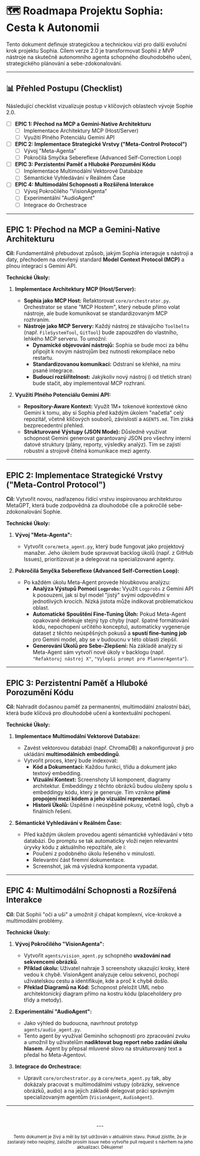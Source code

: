 # 🗺️ Roadmapa Projektu Sophia: Cesta k Autonomii

Tento dokument definuje strategickou a technickou vizi pro další evoluční krok projektu Sophia. Cílem verze 2.0 je transformovat Sophii z MVP nástroje na skutečně autonomního agenta schopného dlouhodobého učení, strategického plánování a sebe-zdokonalování.

---

## 📊 Přehled Postupu (Checklist)

Následující checklist vizualizuje postup v klíčových oblastech vývoje Sophie 2.0.

-   [ ] **EPIC 1: Přechod na MCP a Gemini-Native Architekturu**
    -   [ ] Implementace Architektury MCP (Host/Server)
    -   [ ] Využití Plného Potenciálu Gemini API
-   [ ] **EPIC 2: Implementace Strategické Vrstvy ("Meta-Control Protocol")**
    -   [ ] Vývoj "Meta-Agenta"
    -   [ ] Pokročilá Smyčka Sebereflexe (Advanced Self-Correction Loop)
-   [ ] **EPIC 3: Perzistentní Paměť a Hluboké Porozumění Kódu**
    -   [ ] Implementace Multimodální Vektorové Databáze
    -   [ ] Sémantické Vyhledávání v Reálném Čase
-   [ ] **EPIC 4: Multimodální Schopnosti a Rozšířená Interakce**
    -   [ ] Vývoj Pokročilého "VisionAgenta"
    -   [ ] Experimentální "AudioAgent"
    -   [ ] Integrace do Orchestrace

---

## EPIC 1: Přechod na MCP a Gemini-Native Architekturu

**Cíl:** Fundamentálně přebudovat způsob, jakým Sophia interaguje s nástroji a daty, přechodem na otevřený standard **Model Context Protocol (MCP)** a plnou integrací s Gemini API.

**Technické Úkoly:**

1.  **Implementace Architektury MCP (Host/Server):**
    *   **Sophia jako MCP Host:** Refaktorovat `core/orchestrator.py`. Orchestrator se stane "MCP Hostem", který nebude přímo volat nástroje, ale bude komunikovat se standardizovaným MCP rozhraním.
    *   **Nástroje jako MCP Servery:** Každý nástroj ze stávajícího `Toolbeltu` (např. `FileSystemTool`, `GitTool`) bude zapouzdřen do vlastního, lehkého MCP serveru. To umožní:
        *   **Dynamické objevování nástrojů:** Sophia se bude moci za běhu připojit k novým nástrojům bez nutnosti rekompilace nebo restartu.
        *   **Standardizovanou komunikaci:** Odstraní se křehké, na míru psané integrace.
        *   **Budoucí rozšířitelnost:** Jakýkoliv nový nástroj (i od třetích stran) bude stačit, aby implementoval MCP rozhraní.

2.  **Využití Plného Potenciálu Gemini API:**
    *   **Repository-Aware Kontext:** Využít 1M+ tokenové kontextové okno Gemini k tomu, aby si Sophia před každým úkolem "načetla" celý repozitář, včetně klíčových souborů, závislostí a `AGENTS.md`. Tím získá bezprecedentní přehled.
    *   **Strukturované Výstupy (JSON Mode):** Důsledně využívat schopnost Gemini generovat garantovaný JSON pro všechny interní datové struktury (plány, reporty, výsledky analýz). Tím se zajistí robustní a strojově čitelná komunikace mezi agenty.

---

## EPIC 2: Implementace Strategické Vrstvy ("Meta-Control Protocol")

**Cíl:** Vytvořit novou, nadřazenou řídící vrstvu inspirovanou architekturou MetaGPT, která bude zodpovědná za dlouhodobé cíle a pokročilé sebe-zdokonalování Sophie.

**Technické Úkoly:**

1.  **Vývoj "Meta-Agenta":**
    *   Vytvořit `core/meta_agent.py`, který bude fungovat jako projektový manažer. Jeho úkolem bude spravovat backlog úkolů (např. z GitHub Issues), prioritizovat je a delegovat na specializované agenty.

2.  **Pokročilá Smyčka Sebereflexe (Advanced Self-Correction Loop):**
    *   Po každém úkolu Meta-Agent provede hloubkovou analýzu:
        *   **Analýza Výstupů Pomocí `Logprobs`:** Využít `Logprobs` z Gemini API k posouzení, jak si byl model "jistý" svými odpověďmi v jednotlivých krocích. Nízká jistota může indikovat problematickou oblast.
        *   **Automatické Spouštění Fine-Tuning Úloh:** Pokud Meta-Agent opakovaně detekuje stejný typ chyby (např. špatné formátování kódu, nepochopení určitého konceptu), automaticky vygeneruje dataset z těchto neúspěšných pokusů a **spustí fine-tuning job** pro Gemini model, aby se v budoucnu v této oblasti zlepšil.
        *   **Generování Úkolů pro Sebe-Zlepšení:** Na základě analýzy si Meta-Agent sám vytvoří nové úkoly v backlogu (např. `"Refaktoruj nástroj X"`, `"Vylepši prompt pro PlannerAgenta"`).

---

## EPIC 3: Perzistentní Paměť a Hluboké Porozumění Kódu

**Cíl:** Nahradit dočasnou paměť za permanentní, multimodální znalostní bázi, která bude klíčová pro dlouhodobé učení a kontextuální pochopení.

**Technické Úkoly:**

1.  **Implementace Multimodální Vektorové Databáze:**
    *   Zavést vektorovou databázi (např. ChromaDB) a nakonfigurovat ji pro ukládání **multimodálních embeddingů**.
    *   Vytvořit proces, který bude indexovat:
        *   **Kód a Dokumentaci:** Každou funkci, třídu a dokument jako textový embedding.
        *   **Vizuální Kontext:** Screenshoty UI komponent, diagramy architektur. Embeddingy z těchto obrázků budou uloženy spolu s embeddingy kódu, který je generuje. Tím vznikne **přímé propojení mezi kódem a jeho vizuální reprezentací**.
        *   **Historii Úkolů:** Úspěšné i neúspěšné pokusy, včetně logů, chyb a finálních řešení.

2.  **Sémantické Vyhledávání v Reálném Čase:**
    *   Před každým úkolem provedou agenti sémantické vyhledávání v této databázi. Do promptu se tak automaticky vloží nejen relevantní úryvky kódu z aktuálního repozitáře, ale i:
        *   Poučení z podobného úkolu řešeného v minulosti.
        *   Relevantní část firemní dokumentace.
        *   Screenshot, jak má výsledná komponenta vypadat.

---

## EPIC 4: Multimodální Schopnosti a Rozšířená Interakce

**Cíl:** Dát Sophii "oči a uši" a umožnit jí chápat komplexní, více-krokové a multimodální problémy.

**Technické Úkoly:**

1.  **Vývoj Pokročilého "VisionAgenta":**
    *   Vytvořit `agents/vision_agent.py` schopného **uvažování nad sekvencemi obrázků**.
    *   **Příklad úkolu:** Uživatel nahraje 3 screenshoty ukazující kroky, které vedou k chybě. VisionAgent analyzuje celou sekvenci, pochopí uživatelskou cestu a identifikuje, kde a proč k chybě došlo.
    *   **Překlad Diagramů na Kód:** Schopnost přeložit UML nebo architektonický diagram přímo na kostru kódu (placeholdery pro třídy a metody).

2.  **Experimentální "AudioAgent":**
    *   Jako výhled do budoucna, navrhnout prototyp `agents/audio_agent.py`.
    *   Tento agent by využíval Geminiho schopnosti pro zpracování zvuku a umožnil by uživatelům **nadiktovat bug report nebo zadání úkolu hlasem**. Agent by přepsal mluvené slovo na strukturovaný text a předal ho Meta-Agentovi.

3.  **Integrace do Orchestrace:**
    *   Upravit `core/orchestrator.py` a `core/meta_agent.py` tak, aby dokázaly pracovat s multimodálními vstupy (obrázky, sekvence obrázků, audio) a na jejich základě delegovat práci správným specializovaným agentům (`VisionAgent`, `AudioAgent`).
---
<br>

<p align="center">
  ---
</p>

<p align="center">
  <sub>Tento dokument je živý a měl by být udržován v aktuálním stavu. Pokud zjistíte, že je zastaralý nebo neúplný, založte prosím issue nebo vytvořte pull request s návrhem na jeho aktualizaci. Děkujeme!</sub>
</p>
